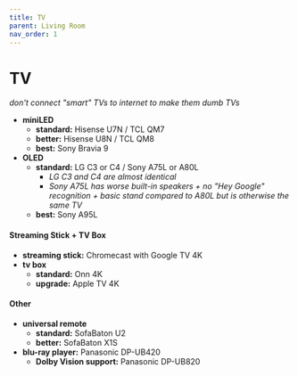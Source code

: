 ```yaml
---
title: TV
parent: Living Room
nav_order: 1
---
```

# TV

*don't connect "smart" TVs to internet to make them dumb TVs*
- **miniLED** 
	- **standard:** Hisense U7N / TCL QM7
	- **better:** Hisense U8N / TCL QM8
	- **best:** Sony Bravia 9
- **OLED** 
	- **standard:** LG C3 or C4 / Sony A75L or A80L
		- *LG C3 and C4 are almost identical*
		- *Sony A75L has worse built-in speakers + no "Hey Google" recognition + basic stand compared to A80L but is otherwise the same TV*
	- **best:** Sony A95L

#### Streaming Stick + TV Box

- **streaming stick:** Chromecast with Google TV 4K
- **tv box** 
	- **standard:** Onn 4K
	- **upgrade:** Apple TV 4K

#### Other

- **universal remote** 
	- **standard:** SofaBaton U2
	- **better:** SofaBaton X1S
- **blu-ray player:** Panasonic DP-UB420
	- **Dolby Vision support:** Panasonic DP-UB820
